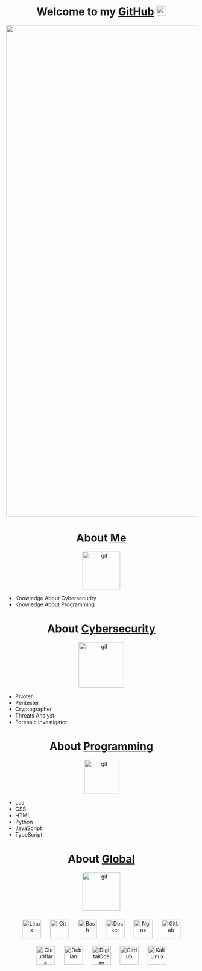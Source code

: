<h1 align="center">Welcome to my <a href="https://github.com/alucinacion/">GitHub</a>
<img src="https://media.giphy.com/media/hvRJCLFzcasrR4ia7z/giphy.gif" width="25px"/>
</h1>
<p align="center">
  <img align="center" alt="gif" width="1300" src="https://media.discordapp.net/attachments/1209752963988463666/1294976698495795290/asciinight.gif?ex=670cf888&is=670ba708&hm=d15aafcf13e86b26f7d5292a2742924ab6e44c45046c82137fb6ceca2dc07fa2&=">
</p>

<h1 align="center">About <a href="https://github.com/alucinacion/">Me</a>
</h1>
<p align="center">
  <img align="center" alt="gif" width="100" src="https://media.discordapp.net/attachments/1209752963988463666/1299705583422672936/Epic_Face_.png?ex=671e2ca6&is=671cdb26&hm=0f57ae438710733fad3474286ef81786cad10435fde9d5269694c0bba5664e47&=&format=webp&quality=lossless">
</p>

- Knowledge About Cybersecurity
- Knowledge About Programming

<h1 align="center">About <a href="https://www.kali.org/">Cybersecurity</a></h1>
<p align="center">
  <img align="center" alt="gif" width="120" src="https://media.discordapp.net/attachments/1209752963988463666/1294976588794036234/kali.png?ex=670cf86e&is=670ba6ee&hm=14d3c61bda0b81a2049f6912ab903f1e7e05800598bddb76ec4d452c159d5de5&=&format=webp&quality=lossless">
</p>

- Pivoter
- Pentester
- Cryptographer
- Threats Analyst
- Forensic Investigator

<h1 align="center">About <a href="https://code.visualstudio.com/">Programming</a></h1>
<p align="center">
  <img align="center" alt="gif" width="90" src="https://media.discordapp.net/attachments/1209752963988463666/1294976643743354921/Visual_Studio_Code.png?ex=670cf87b&is=670ba6fb&hm=77f0c7ebbda3861cac074bbcea5d614ed4b714712ffb62d7b7a02f16fe730350&=&format=webp&quality=lossless">
</p>

- Lua
- CSS
- HTML
- Python
- JavaScript
- TypeScript

<h1 align="center">About <a href="https://github.com/alucinacion/">Global</a></h1>
<p align="center">
  <img align="center" alt="gif" width="100" src="https://media.discordapp.net/attachments/1209752963988463666/1294976768045875242/global.png?ex=670cf899&is=670ba719&hm=de9125f8b85f33794512eeed7ab00bf5f20ac504ca5814988c082bcb47a5c51a&=&format=webp&quality=lossless">
</p>

<p align="center">
  <a href="https://www.linux.org/" target="_blank"><img style="margin: 10px" src="https://profilinator.rishav.dev/skills-assets/linux-original.svg" alt="Linux" height="50" /></a>
  <a href="https://github.com/" target="_blank"><img style="margin: 10px" src="https://profilinator.rishav.dev/skills-assets/git-scm-icon.svg" alt="Git" height="50" /></a>
  <a href="https://www.gnu.org/software/bash/" target="_blank"><img style="margin: 10px" src="https://profilinator.rishav.dev/skills-assets/gnu_bash-icon.svg" alt="Bash" height="50" /></a>
  <a href="https://www.docker.com/" target="_blank"><img style="margin: 10px" src="https://profilinator.rishav.dev/skills-assets/docker-original-wordmark.svg" alt="Docker" height="50" /></a>
  <a href="https://www.nginx.com/" target="_blank"><img style="margin: 10px" src="https://profilinator.rishav.dev/skills-assets/nginx-original.svg" alt="Nginx" height="50" /></a>
  <a href="https://about.gitlab.com/" target="_blank"><img style="margin: 10px" src="https://profilinator.rishav.dev/skills-assets/gitlab.svg" alt="GitLab" height="50" /></a>
  <a href="https://www.cloudflare.com/" target="_blank"><img style="margin: 10px" src="https://cdn.simpleicons.org/cloudflare" alt="Cloudflare" height="50" /></a>
  <a href="https://www.debian.org/" target="_blank"><img style="margin: 10px" src="https://cdn.simpleicons.org/debian" alt="Debian" height="50" /></a>
  <a href="https://www.digitalocean.com/" target="_blank"><img style="margin: 10px" src="https://cdn.simpleicons.org/digitalocean" alt="DigitalOcean" height="50" /></a>
  <a href="https://www.github.com/" target="_blank"><img style="margin: 10px" src="https://cdn.simpleicons.org/github" alt="GitHub" height="50" /></a>
  <a href="https://www.kali.org/" target="_blank"><img style="margin: 10px" src="https://cdn.simpleicons.org/kalilinux" alt="Kali Linux" height="50" /></a>
</p>

